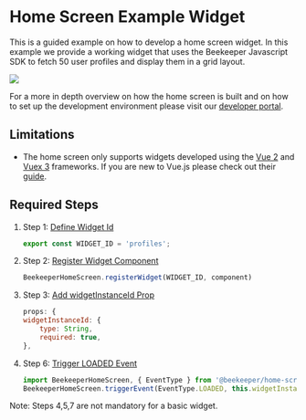 # Home Screen Example Widget

This is a guided example on how to develop a home screen widget.
In this example we provide a working widget that uses the Beekeeper Javascript SDK to fetch 50 user profiles and display
them in a grid layout.

![](https://github.com/beekpr/examples/blob/FUL-21524/home-screen-widget/profiles/photos/profiles_widget.png)


For a more in depth overview on how the home screen is built and on how to set up the development environment
please visit our [developer portal](https://developers.beekeeper.io/v2/welcome/home-screen). 

## Limitations

* The home screen only supports widgets developed using the [Vue 2](https://vuejs.org/) and [Vuex 3](https://vuex.vuejs.org/) frameworks. 
If you are new to Vue.js please check out their [guide](https://vuejs.org/v2/guide/).

## Required Steps
 
1. Step 1: [Define Widget Id](https://github.com/beekpr/examples/blob/40f4f6c66c4d2d8f64796ca0932eaa31648a810c/home-screen-widget/profiles/components/Widget.vue#L19)
    ```javascript:title=home-screen-widget/components/Widget.js
    export const WIDGET_ID = 'profiles';
    ```
2. Step 2: [Register Widget Component](https://github.com/beekpr/examples/blob/40f4f6c66c4d2d8f64796ca0932eaa31648a810c/home-screen-widget/profiles/main.js#L9)
    ```javascript:title=home-screen-widget/main.js
    BeekeeperHomeScreen.registerWidget(WIDGET_ID, component)
    ```
3. Step 3: [Add widgetInstanceId Prop](https://github.com/beekpr/examples/blob/40f4f6c66c4d2d8f64796ca0932eaa31648a810c/home-screen-widget/profiles/components/Widget.vue#L38)
    ```javascript:title=home-screen-widget/components/Widget.js
    props: {
    widgetInstanceId: {
        type: String,
        required: true,
    },
    ```
6. Step 6:  [Trigger LOADED Event](https://github.com/beekpr/examples/blob/40f4f6c66c4d2d8f64796ca0932eaa31648a810c/home-screen-widget/profiles/components/Widget.vue#L71)
    ```javascript:title=home-screen-widget/components/Widget.js
    import BeekeeperHomeScreen, { EventType } from '@beekeeper/home-screen-sdk';
    BeekeeperHomeScreen.triggerEvent(EventType.LOADED, this.widgetInstanceId);
    ```

Note: Steps 4,5,7 are not mandatory for a basic widget. 

